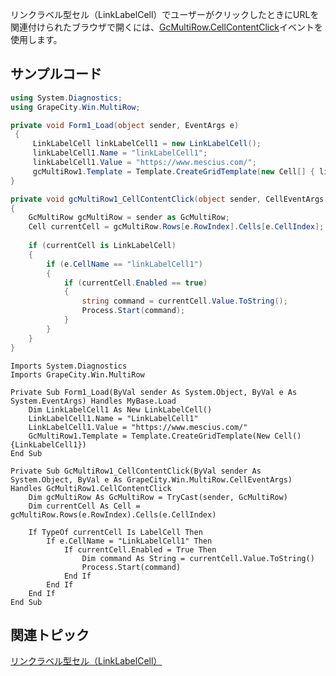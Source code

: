 リンクラベル型セル（LinkLabelCell）でユーザーがクリックしたときにURLを関連付けられたブラウザで開くには、[GcMultiRow.CellContentClick](gcdocsite__documentlink?toc-item-id=a59fc2ac-3093-446c-98fe-5b601036b877)イベントを使用します。

## サンプルコード

```csharp
using System.Diagnostics;
using GrapeCity.Win.MultiRow;

private void Form1_Load(object sender, EventArgs e)
 {
     LinkLabelCell linkLabelCell1 = new LinkLabelCell();
     linkLabelCell1.Name = "linkLabelCell1";
     linkLabelCell1.Value = "https://www.mescius.com/";
     gcMultiRow1.Template = Template.CreateGridTemplate(new Cell[] { linkLabelCell1 });
}

private void gcMultiRow1_CellContentClick(object sender, CellEventArgs e)
{
    GcMultiRow gcMultiRow = sender as GcMultiRow;
    Cell currentCell = gcMultiRow.Rows[e.RowIndex].Cells[e.CellIndex];
    
    if (currentCell is LinkLabelCell)
    {
        if (e.CellName == "linkLabelCell1")
        {
            if (currentCell.Enabled == true)
            {
                string command = currentCell.Value.ToString();
                Process.Start(command);
            }
        }
    }
}
```

```vbnet
Imports System.Diagnostics
Imports GrapeCity.Win.MultiRow

Private Sub Form1_Load(ByVal sender As System.Object, ByVal e As System.EventArgs) Handles MyBase.Load
    Dim LinkLabelCell1 As New LinkLabelCell()
    LinkLabelCell1.Name = "LinkLabelCell1"
    LinkLabelCell1.Value = "https://www.mescius.com/"
    GcMultiRow1.Template = Template.CreateGridTemplate(New Cell() {LinkLabelCell1})
End Sub

Private Sub GcMultiRow1_CellContentClick(ByVal sender As System.Object, ByVal e As GrapeCity.Win.MultiRow.CellEventArgs) Handles GcMultiRow1.CellContentClick
    Dim gcMultiRow As GcMultiRow = TryCast(sender, GcMultiRow)
    Dim currentCell As Cell = gcMultiRow.Rows(e.RowIndex).Cells(e.CellIndex)

    If TypeOf currentCell Is LabelCell Then
        If e.CellName = "LinkLabelCell1" Then
            If currentCell.Enabled = True Then
                Dim command As String = currentCell.Value.ToString()
                Process.Start(command)
            End If
        End If
    End If
End Sub
```

## 関連トピック

[リンクラベル型セル（LinkLabelCell）](gcdocsite__documentlink?toc-item-id=90d61fa7-82ff-4cc0-9674-23a20e9277ac)